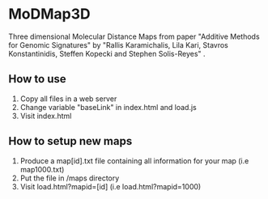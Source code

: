 # MoDMap3D
Three dimensional Molecular Distance Maps from paper "Additive Methods for Genomic Signatures" by "Rallis Karamichalis, Lila Kari, Stavros Konstantinidis, Steffen Kopecki and Stephen Solis-Reyes" .


## How to use

<ol>
<li>Copy all files in a web server</li>
<li>Change variable "baseLink" in index.html and load.js</li>
<li>Visit index.html</li>
</ol>

## How to setup new maps

<ol>
<li>Produce a map[id].txt file containing all information for your map (i.e map1000.txt)</li>
<li>Put the file in /maps directory</li>
<li>Visit load.html?mapid=[id]  (i.e load.html?mapid=1000) </li>
</ol>
